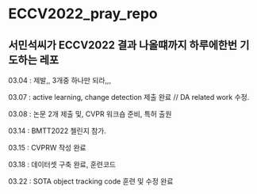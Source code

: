 # ECCV2022_pray_repo
서민석씨가 ECCV2022 결과 나올떄까지 하루에한번 기도하는 레포
---
03.04 : 제발,, 3개중 하나만 되라,,, 

03.07 : active learning, change detection 제출 완료 // DA related work 수정. 

03.08 : 논문 2개 제출 및, CVPR 워크숍 준비, 특허 출원

03.14 : BMTT2022 첼린지 참가.

03.15 : CVPRW 작성 완료

03.18 : 데이터셋 구축 완료, 훈련코드 

03.22 : SOTA object tracking code 훈련 및 수정 완료
